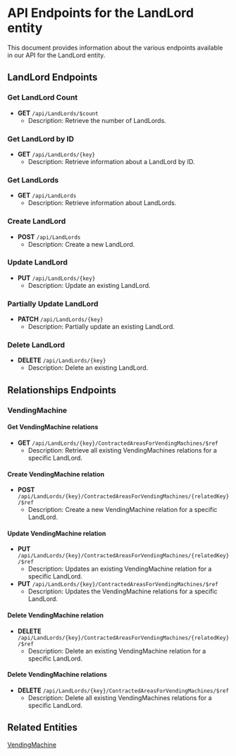 # API Endpoints for the LandLord entity

This document provides information about the various endpoints available in our API for the LandLord entity.

## LandLord Endpoints

### Get LandLord Count
- **GET** `/api/LandLords/$count`
  - Description: Retrieve the number of LandLords.

### Get LandLord by ID
- **GET** `/api/LandLords/{key}`
  - Description: Retrieve information about a LandLord by ID.
  
### Get LandLords
- **GET** `/api/LandLords`
  - Description: Retrieve information about LandLords.

### Create LandLord
- **POST** `/api/LandLords`
  - Description: Create a new LandLord.

### Update LandLord
- **PUT** `/api/LandLords/{key}`
  - Description: Update an existing LandLord.

### Partially Update LandLord
- **PATCH** `/api/LandLords/{key}`
  - Description: Partially update an existing LandLord.
 
### Delete LandLord
- **DELETE** `/api/LandLords/{key}`
  - Description: Delete an existing LandLord.

## Relationships Endpoints

### VendingMachine

#### Get VendingMachine relations
- **GET** `/api/LandLords/{key}/ContractedAreasForVendingMachines/$ref`
  - Description: Retrieve all existing VendingMachines relations for a specific LandLord.
  
#### Create VendingMachine relation
- **POST** `/api/LandLords/{key}/ContractedAreasForVendingMachines/{relatedKey}/$ref`
  - Description: Create a new VendingMachine relation for a specific LandLord.
  
#### Update VendingMachine relation
- **PUT** `/api/LandLords/{key}/ContractedAreasForVendingMachines/{relatedKey}/$ref`
  - Description: Updates an existing VendingMachine relation for a specific LandLord.
- **PUT** `/api/LandLords/{key}/ContractedAreasForVendingMachines/$ref`
  - Description: Updates the VendingMachine relations for a specific LandLord.

#### Delete VendingMachine relation
- **DELETE** `/api/LandLords/{key}/ContractedAreasForVendingMachines/{relatedKey}/$ref`
  - Description: Delete an existing VendingMachine relation for a specific LandLord.

#### Delete VendingMachine relations
- **DELETE** `/api/LandLords/{key}/ContractedAreasForVendingMachines/$ref`
  - Description: Delete all existing VendingMachines relations for a specific LandLord.

## Related Entities

[VendingMachine](VendingMachineEndpoints.md)

